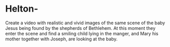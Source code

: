 # Helton-
Create a video with realistic and vivid images of the same scene of the baby Jesus being found by the shepherds of Bethlehem. At this moment they enter the scene and find a smiling child lying in the manger, and Mary his mother together with Joseph, are looking at the baby.

